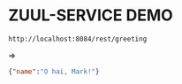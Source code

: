 # ZUUL-SERVICE DEMO

`http://localhost:8084/rest/greeting`

=>

```json
{"name":"O hai, Mark!"}
```
